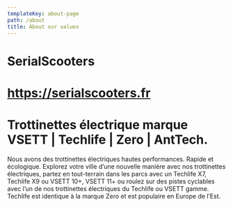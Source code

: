 ```yaml
---
templateKey: about-page
path: /about
title: About our values
---
```

# SerialScooters 

# <https://serialscooters.fr>

# Trottinettes électrique marque VSETT | Techlife | Zero | AntTech.

Nous avons des trottinettes électriques hautes performances. Rapide et écologique. Explorez votre ville d’une nouvelle manière avec nos trottinettes électriques, partez en tout-terrain dans les parcs avec un Techlife X7, Techlife X9 ou VSETT 10+, VSETT 11+ ou roulez sur des pistes cyclables avec l’un de nos trottinettes électriques du Techlife ou VSETT gamme. Techlife est identique à la marque Zero et est populaire en Europe de l’Est.
